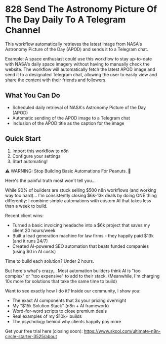 # 828 Send The Astronomy Picture Of The Day Daily To A Telegram Channel

This workflow automatically retrieves the latest image from NASA's Astronomy Picture of the Day (APOD) and sends it to a Telegram chat.

Example: A space enthusiast could use this workflow to stay up-to-date with NASA's daily space imagery without having to manually check the website. The workflow will automatically fetch the latest APOD image and send it to a designated Telegram chat, allowing the user to easily view and share the content with their friends and followers.

## What You Can Do
- Scheduled daily retrieval of NASA's Astronomy Picture of the Day (APOD)
- Automatic sending of the APOD image to a Telegram chat
- Inclusion of the APOD title as the caption for the image

## Quick Start
1. Import this workflow to n8n
2. Configure your settings
3. Start automating!

⚠️ WARNING: Stop Building Basic Automations For Peanuts. 🚫

Here's the painful truth most won't tell you...

While 90% of builders are stuck selling $500 n8n workflows (and working way too hard)...
I'm consistently closing $6k-13k deals by doing ONE thing differently:
I combine simple automations with custom AI that takes less than a week to build.

Recent client wins:
* Turned a basic invoicing headache into a $6k project that saves my client 20 hours/week
* Built a lead generation machine for law firms - they happily paid $13k (and it runs 24/7)
* Created AI-powered SEO automation that beats funded companies (using $0 in AI costs)

Time to build each solution? Under 2 hours.

But here's what's crazy...
Most automation builders think AI is "too complex" or "too expensive" to add to their stack.
(Meanwhile, I'm charging 10x more for solutions that take the same time to build)

Want to see exactly how I do it?
Inside our community, I show you:
* The exact AI components that 3x your pricing overnight
* My "$15k Solution Stack" (n8n + AI framework)
* Word-for-word scripts to close premium deals
* Real examples of my $10k+ builds
* The psychology behind why clients happily pay more

Get your free trial here (closing soon): https://www.skool.com/ultimate-n8n-circle-starter-3525/about
